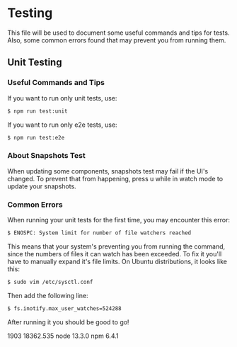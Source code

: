 # Testing

This file will be used to document some useful commands and tips for tests. Also, some common errors found that may prevent you from running them.

## Unit Testing

### Useful Commands and Tips
If you want to run only unit tests, use:

``` bash
$ npm run test:unit
```

If you want to run only e2e tests, use:
``` bash
$ npm run test:e2e
```

### About Snapshots Test
When updating some components, snapshots test may fail if the UI's changed. To prevent that from happening, press u while in watch mode to update your snapshots.

### Common Errors
When running your unit tests for the first time, you may encounter this error:

``` bash
$ ENOSPC: System limit for number of file watchers reached
```

This means that your system's preventing you from running the command, since the numbers of files it can watch has been exceeded. To fix it you'll have to manually expand it's file limits. On Ubuntu distributions, it looks like this:

``` bash
$ sudo vim /etc/sysctl.conf
```

Then add the following line:

``` bash
$ fs.inotify.max_user_watches=524288
```

After running it you should be good to go!



1903 18362.535
node 13.3.0
npm 6.4.1

